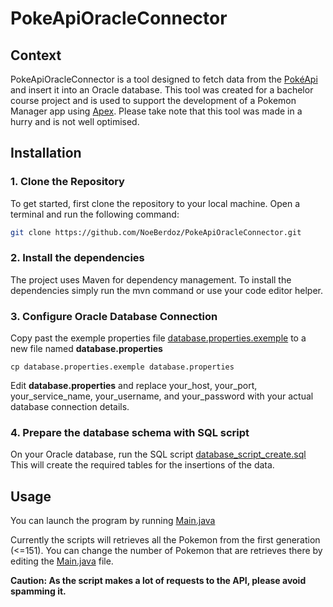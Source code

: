 # PokeApiOracleConnector

## Context
PokeApiOracleConnector is a tool designed to fetch data from the [PokéApi](https://pokeapi.co/) and insert it into an Oracle database. This tool was created for a bachelor course project and is used to support the development of a Pokemon Manager app using [Apex](https://apex.oracle.com/en/). Please take note that this tool was made in a hurry and is not well optimised.

## Installation

### 1. Clone the Repository
To get started, first clone the repository to your local machine. Open a terminal and run the following command:

```bash
git clone https://github.com/NoeBerdoz/PokeApiOracleConnector.git
```

### 2. Install the dependencies
The project uses Maven for dependency management. To install the dependencies simply run the mvn command or use your code editor helper.

### 3. Configure Oracle Database Connection
Copy past the exemple properties file [database.properties.exemple](https://github.com/NoeBerdoz/PokeApiOracleConnector/blob/78849de136d283fb4412fb663e8edcb91e752c07/database.properties.exemple) to a new file named **database.properties**
```
cp database.properties.exemple database.properties
```

Edit **database.properties** and replace your_host, your_port, your_service_name, your_username, and your_password with your actual database connection details.

### 4. Prepare the database schema with SQL script
On your Oracle database, run the SQL script [database_script_create.sql](https://github.com/NoeBerdoz/PokeApiOracleConnector/blob/78849de136d283fb4412fb663e8edcb91e752c07/database_script_create.sql)
This will create the required tables for the insertions of the data.

## Usage
You can launch the program by running [Main.java](https://github.com/NoeBerdoz/PokeApiOracleConnector/blob/78849de136d283fb4412fb663e8edcb91e752c07/src/main/java/ch/nb/Main.java)

Currently the scripts will retrieves all the Pokemon from the first generation (<=151). You can change the number of Pokemon that are retrieves there by editing the [Main.java](https://github.com/NoeBerdoz/PokeApiOracleConnector/blob/78849de136d283fb4412fb663e8edcb91e752c07/src/main/java/ch/nb/Main.java) file.

**Caution: As the script makes a lot of requests to the API, please avoid spamming it.**

